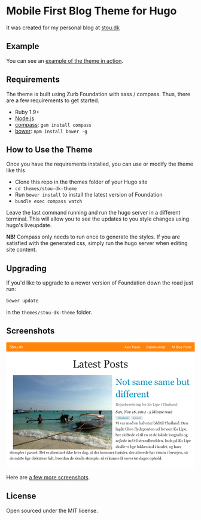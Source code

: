 # Mobile First Blog Theme for Hugo 

It was created for my personal blog at [stou.dk](http://stou.dk)

## Example

You can see an [example of the theme in action](http://stou.dk).


## Requirements

The theme is built using Zurb Foundation with sass / compass.
Thus, there are a few requirements to get started.

  * Ruby 1.9+
  * [Node.js](http://nodejs.org)
  * [compass](http://compass-style.org/): `gem install compass`
  * [bower](http://bower.io): `npm install bower -g`


## How to Use the Theme

Once you have the requirements installed, you can use or modify the theme like this

  * Clone this repo in the themes folder of your Hugo site
  * `cd themes/stou-dk-theme`
  * Run `bower install` to install the latest version of Foundation
  * `bundle exec compass watch`

Leave the last command running and run the hugo server in a different terminal.
This will allow you to see the updates to you style changes using hugo's liveupdate.

__NB!__ Compass only needs to run once to generate the styles. If you are satisfied with the generated css, simply run the hugo server when editing site content.

## Upgrading

If you'd like to upgrade to a newer version of Foundation down the road just run:

```bash
bower update
```

in the `themes/stou-dk-theme` folder.

## Screenshots

![index](images/tn.png)

Here are [a few more screenshots](images/).

## License
Open sourced under the MIT license.


